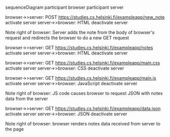 sequenceDiagram
participant browser
participant server

browser->>server: POST https://studies.cs.helsinki.fi/exampleapp/new_note
activate server
server->>browser: HTML
deactivate server

Note right of browser: Server adds the note from the body of browser's request and redirects the browser to do a new GET request

browser->>server: GET https://studies.cs.helsinki.fi/exampleapp/notes
activate server
server->>browser: HTML
deactivate server

browser->>server: GET https://studies.cs.helsinki.fi/exampleapp/main.css
activate server
server->>browser: CSS
deactivate server

browser->>server: GET https://studies.cs.helsinki.fi/exampleapp/main.js
activate server
server->>browser: JavaScript
deactivate server

Note right of browser: JS code causes browser to request JSON with notes data from the server

browser->>server: GET https://studies.cs.helsinki.fi/exampleapp/data.json
activate server
server->>browser: JSON
deactivate server

Note right of browser: browser renders notes data received from server to the page
